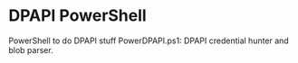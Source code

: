 # DPAPI PowerShell
PowerShell to do DPAPI stuff
PowerDPAPI.ps1: DPAPI credential hunter and blob parser.
